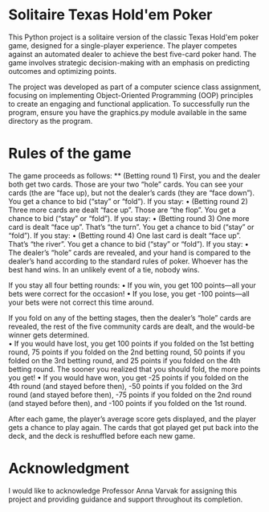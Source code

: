 # Solitaire Texas Hold'em Poker

This Python project is a solitaire version of the classic Texas Hold'em poker game, designed for a single-player experience. The player competes against an automated dealer to achieve the best five-card poker hand. The game involves strategic decision-making with an emphasis on predicting outcomes and optimizing points. 

The project was developed as part of a computer science class assignment, focusing on implementing Object-Oriented Programming (OOP) principles to create an engaging and functional application. To successfully run the program, ensure you have the graphics.py module available in the same directory as the program.

# Rules of the game
 
The game proceeds as follows:
** (Betting round 1) First, you and the dealer both get two cards.  Those are your two “hole” cards.  You can see your cards (the are “face up), but not the dealer’s cards (they are “face down”).  You get a chance to bid (“stay” or “fold”).  If you stay:
• (Betting round 2) Three more cards are dealt “face up”.  Those are “the flop”.  You get a chance to bid (“stay” or “fold”).  If you stay:
• (Betting round 3) One more card is dealt “face up”.  That’s “the turn”. You get a chance to bid (“stay” or “fold”).  If you stay:
• (Betting round 4) One last card is dealt “face up”.  That’s “the river”. You get a chance to bid (“stay” or “fold”).  If you stay:
• The dealer’s “hole” cards are revealed, and your hand is compared to the dealer’s hand according to the standard rules of poker.  Whoever has the best hand wins.  In an unlikely event of a tie, nobody wins.
 
If you stay all four betting rounds:
• If you win, you get 100 points—all your bets were correct for the occasion!
• If you lose, you get -100 points—all your bets were not correct this time around.
 
If you fold on any of the betting stages, then the dealer’s “hole” cards are revealed, the rest of the five community cards are dealt, and the would-be winner gets determined.  
• If you would have lost, you get 100 points if you folded on the 1st betting round, 75 points if you folded on the 2nd betting round, 50 points if you folded on the 3rd betting round, and 25 points if you folded on the 4th betting round.  The sooner you realized that you should fold, the more points you get!
• If you would have won, you get -25 points if you folded on the 4th round (and stayed before then), -50 points if you folded on the 3rd round (and stayed before then), -75 points if you folded on the 2nd round (and stayed before then), and -100 points if you folded on the 1st round.
 
After each game, the player’s average score gets displayed, and the player gets a chance to play again.  The cards that got played get put back into the deck, and the deck is reshuffled before each new game.

# Acknowledgment

I would like to acknowledge Professor Anna Varvak for assigning this project and providing guidance and support throughout its completion. 
